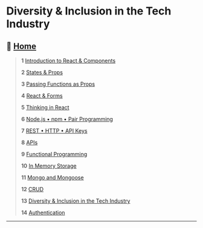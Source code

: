 # Diversity & Inclusion in the Tech Industry

## 🏡 [**Home**](https://mistidinzy.github.io/ReadingNotes/)

> **1** [Introduction to React & Components](/read01.md)
>
> **2** [States & Props](/read02.md)
>
> **3** [Passing Functions as Props](/read03.md)
>
> **4** [React & Forms](/read04.md)
>
> **5** [Thinking in React](/read05.md)
>
> **6** [Node.js • npm • Pair Programming](/read06.md)
>
> **7** [REST • HTTP • API Keys](/read07.md)
>
> **8** [APIs](/read08.md)
>
> **9** [Functional Programming](/read09.md)
>
> **10** [In Memory Storage](/read10.md)
>
> **11** [Mongo and Mongoose](/read11.md)
>
> **12** [CRUD](/read12.md)
>
> **13** [Diversity & Inclusion in the Tech Industry](/read13.md)
>
> **14** [Authentication](/read14.md)

_____

